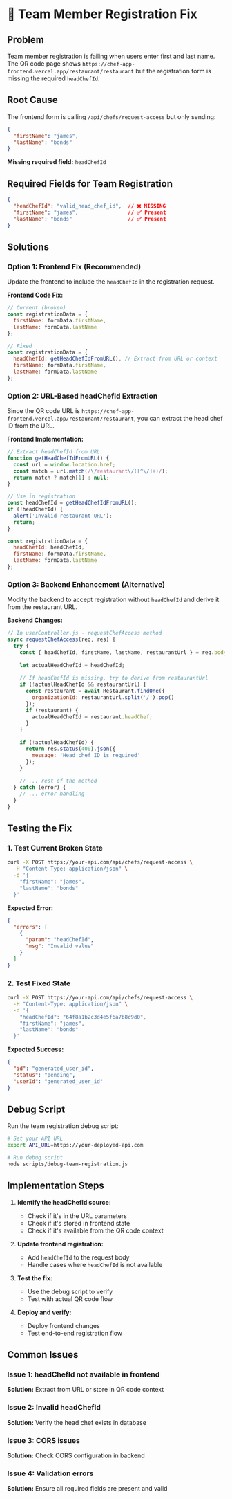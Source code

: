 # 🔧 Team Member Registration Fix

## Problem
Team member registration is failing when users enter first and last name. The QR code page shows `https://chef-app-frontend.vercel.app/restaurant/restaurant` but the registration form is missing the required `headChefId`.

## Root Cause
The frontend form is calling `/api/chefs/request-access` but only sending:
```json
{
  "firstName": "james",
  "lastName": "bonds"
}
```

**Missing required field:** `headChefId`

## Required Fields for Team Registration
```json
{
  "headChefId": "valid_head_chef_id",  // ❌ MISSING
  "firstName": "james",                // ✅ Present
  "lastName": "bonds"                  // ✅ Present
}
```

## Solutions

### Option 1: Frontend Fix (Recommended)
Update the frontend to include the `headChefId` in the registration request.

**Frontend Code Fix:**
```javascript
// Current (broken)
const registrationData = {
  firstName: formData.firstName,
  lastName: formData.lastName
};

// Fixed
const registrationData = {
  headChefId: getHeadChefIdFromURL(), // Extract from URL or context
  firstName: formData.firstName,
  lastName: formData.lastName
};
```

### Option 2: URL-Based headChefId Extraction
Since the QR code URL is `https://chef-app-frontend.vercel.app/restaurant/restaurant`, you can extract the head chef ID from the URL.

**Frontend Implementation:**
```javascript
// Extract headChefId from URL
function getHeadChefIdFromURL() {
  const url = window.location.href;
  const match = url.match(/\/restaurant\/([^\/]+)/);
  return match ? match[1] : null;
}

// Use in registration
const headChefId = getHeadChefIdFromURL();
if (!headChefId) {
  alert('Invalid restaurant URL');
  return;
}

const registrationData = {
  headChefId: headChefId,
  firstName: formData.firstName,
  lastName: formData.lastName
};
```

### Option 3: Backend Enhancement (Alternative)
Modify the backend to accept registration without `headChefId` and derive it from the restaurant URL.

**Backend Changes:**
```javascript
// In userController.js - requestChefAccess method
async requestChefAccess(req, res) {
  try {
    const { headChefId, firstName, lastName, restaurantUrl } = req.body;
    
    let actualHeadChefId = headChefId;
    
    // If headChefId is missing, try to derive from restaurantUrl
    if (!actualHeadChefId && restaurantUrl) {
      const restaurant = await Restaurant.findOne({ 
        organizationId: restaurantUrl.split('/').pop() 
      });
      if (restaurant) {
        actualHeadChefId = restaurant.headChef;
      }
    }
    
    if (!actualHeadChefId) {
      return res.status(400).json({ 
        message: 'Head chef ID is required' 
      });
    }
    
    // ... rest of the method
  } catch (error) {
    // ... error handling
  }
}
```

## Testing the Fix

### 1. Test Current Broken State
```bash
curl -X POST https://your-api.com/api/chefs/request-access \
  -H "Content-Type: application/json" \
  -d '{
    "firstName": "james",
    "lastName": "bonds"
  }'
```

**Expected Error:**
```json
{
  "errors": [
    {
      "param": "headChefId",
      "msg": "Invalid value"
    }
  ]
}
```

### 2. Test Fixed State
```bash
curl -X POST https://your-api.com/api/chefs/request-access \
  -H "Content-Type: application/json" \
  -d '{
    "headChefId": "64f8a1b2c3d4e5f6a7b8c9d0",
    "firstName": "james",
    "lastName": "bonds"
  }'
```

**Expected Success:**
```json
{
  "id": "generated_user_id",
  "status": "pending",
  "userId": "generated_user_id"
}
```

## Debug Script
Run the team registration debug script:

```bash
# Set your API URL
export API_URL=https://your-deployed-api.com

# Run debug script
node scripts/debug-team-registration.js
```

## Implementation Steps

1. **Identify the headChefId source:**
   - Check if it's in the URL parameters
   - Check if it's stored in frontend state
   - Check if it's available from the QR code context

2. **Update frontend registration:**
   - Add `headChefId` to the request body
   - Handle cases where `headChefId` is not available

3. **Test the fix:**
   - Use the debug script to verify
   - Test with actual QR code flow

4. **Deploy and verify:**
   - Deploy frontend changes
   - Test end-to-end registration flow

## Common Issues

### Issue 1: headChefId not available in frontend
**Solution:** Extract from URL or store in QR code context

### Issue 2: Invalid headChefId
**Solution:** Verify the head chef exists in database

### Issue 3: CORS issues
**Solution:** Check CORS configuration in backend

### Issue 4: Validation errors
**Solution:** Ensure all required fields are present and valid
